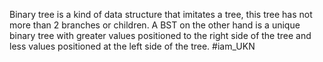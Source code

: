 Binary tree is a kind of data structure that imitates a tree, this tree has not more than 2 branches or children. A BST on the other hand is a unique binary tree with greater values positioned to the right side of the tree and less values positioned at the left side of the tree. #iam_UKN

